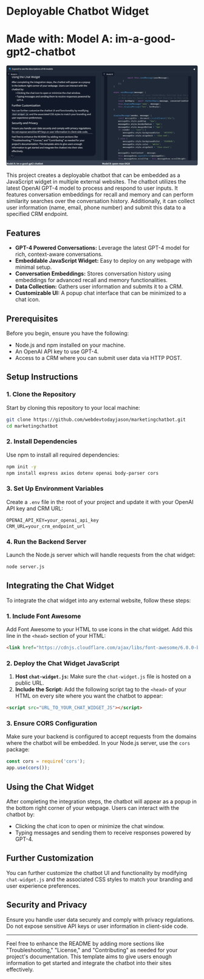 # Deployable Chatbot Widget
# Made with: Model A: im-a-good-gpt2-chatbot
![Alt text for the image](chatbot-arena.png)

This project creates a deployable chatbot that can be embedded as a JavaScript widget in multiple external websites. The chatbot utilizes the latest OpenAI GPT-4 model to process and respond to user inputs. It features conversation embeddings for recall and memory and can perform similarity searches over the conversation history. Additionally, it can collect user information (name, email, phone number) and submit this data to a specified CRM endpoint.

## Features

- **GPT-4 Powered Conversations:** Leverage the latest GPT-4 model for rich, context-aware conversations.
- **Embeddable JavaScript Widget:** Easy to deploy on any webpage with minimal setup.
- **Conversation Embeddings:** Stores conversation history using embeddings for advanced recall and memory functionalities.
- **Data Collection:** Gathers user information and submits it to a CRM.
- **Customizable UI:** A popup chat interface that can be minimized to a chat icon.

## Prerequisites

Before you begin, ensure you have the following:

- Node.js and npm installed on your machine.
- An OpenAI API key to use GPT-4.
- Access to a CRM where you can submit user data via HTTP POST.

## Setup Instructions

### 1. Clone the Repository

Start by cloning this repository to your local machine:

```bash
git clone https://github.com/webdevtodayjason/marketingchatbot.git
cd marketingchatbot
```

### 2. Install Dependencies

Use npm to install all required dependencies:

```bash
npm init -y
npm install express axios dotenv openai body-parser cors
```

### 3. Set Up Environment Variables

Create a `.env` file in the root of your project and update it with your OpenAI API key and CRM URL:

```plaintext
OPENAI_API_KEY=your_openai_api_key
CRM_URL=your_crm_endpoint_url
```

### 4. Run the Backend Server

Launch the Node.js server which will handle requests from the chat widget:

```bash
node server.js
```

## Integrating the Chat Widget

To integrate the chat widget into any external website, follow these steps:

### 1. Include Font Awesome

Add Font Awesome to your HTML to use icons in the chat widget. Add this line in the `<head>` section of your HTML:

```html
<link href="https://cdnjs.cloudflare.com/ajax/libs/font-awesome/6.0.0-beta3/css/all.min.css" rel="stylesheet">
```

### 2. Deploy the Chat Widget JavaScript

1. **Host `chat-widget.js`:** Make sure the `chat-widget.js` file is hosted on a public URL.
2. **Include the Script:** Add the following script tag to the `<head>` of your HTML on every site where you want the chatbot to appear:

```html
<script src="URL_TO_YOUR_CHAT_WIDGET_JS"></script>
```

### 3. Ensure CORS Configuration

Make sure your backend is configured to accept requests from the domains where the chatbot will be embedded. In your Node.js server, use the `cors` package:

```javascript
const cors = require('cors');
app.use(cors());
```

## Using the Chat Widget

After completing the integration steps, the chatbot will appear as a popup in the bottom right corner of your webpage. Users can interact with the chatbot by:

- Clicking the chat icon to open or minimize the chat window.
- Typing messages and sending them to receive responses powered by GPT-4.

## Further Customization

You can further customize the chatbot UI and functionality by modifying `chat-widget.js` and the associated CSS styles to match your branding and user experience preferences.

## Security and Privacy

Ensure you handle user data securely and comply with privacy regulations. Do not expose sensitive API keys or user information in client-side code.

---

Feel free to enhance the README by adding more sections like "Troubleshooting," "License," and "Contributing" as needed for your project's documentation. This template aims to give users enough information to get started and integrate the chatbot into their sites effectively.
